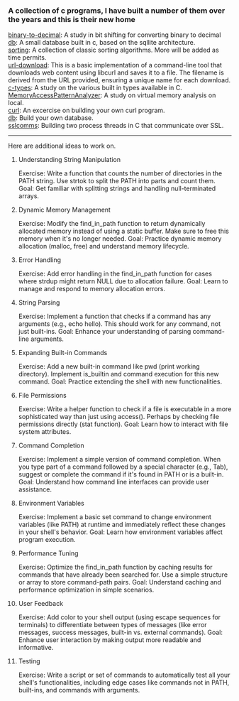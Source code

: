 ### A collection of c programs, I have built a number of them over the years and this is their new home

[binary-to-decimal](./binary-to-decimal):  A study in bit shifting for converting binary to decimal  
[db](./db):  A small database built in c, based on the sqllite architecture.  
[sorting](./sorting/): A collection of classic sorting algorithms.  More will be added as time permits.   
[url-download](./sorting/): This is a basic implementation of a command-line tool that downloads web content using libcurl and saves it to a file. The filename is derived from the URL provided, ensuring a unique name for each download.  
[c-types](./c-types): A study on the various built in types available in C.  
[MemoryAccessPatternAnalyzer](./MemoryAccessPatternAnalyzer): A study on virtual memory analysis on local.  
[curl](./curl): An excercise on building your own curl program.  
[db](./db):  Build your own database.   
[sslcomms](./sslcomms): Building two process threads in C that communicate over SSL.  

---

Here are additional ideas to work on.

1. Understanding String Manipulation

    Exercise: Write a function that counts the number of directories in the PATH string. Use strtok to split the PATH into parts and count them.
    Goal: Get familiar with splitting strings and handling null-terminated arrays.


2. Dynamic Memory Management

    Exercise: Modify the find_in_path function to return dynamically allocated memory instead of using a static buffer. Make sure to free this memory when it's no longer needed.
    Goal: Practice dynamic memory allocation (malloc, free) and understand memory lifecycle.


3. Error Handling

    Exercise: Add error handling in the find_in_path function for cases where strdup might return NULL due to allocation failure.
    Goal: Learn to manage and respond to memory allocation errors.


4. String Parsing

    Exercise: Implement a function that checks if a command has any arguments (e.g., echo hello). This should work for any command, not just built-ins.
    Goal: Enhance your understanding of parsing command-line arguments.


5. Expanding Built-in Commands

    Exercise: Add a new built-in command like pwd (print working directory). Implement is_builtin and command execution for this new command.
    Goal: Practice extending the shell with new functionalities.


6. File Permissions

    Exercise: Write a helper function to check if a file is executable in a more sophisticated way than just using access(). Perhaps by checking file permissions directly (stat function).
    Goal: Learn how to interact with file system attributes.


7. Command Completion

    Exercise: Implement a simple version of command completion. When you type part of a command followed by a special character (e.g., Tab), suggest or complete the command if it's found in PATH or is a built-in.
    Goal: Understand how command line interfaces can provide user assistance.


8. Environment Variables

    Exercise: Implement a basic set command to change environment variables (like PATH) at runtime and immediately reflect these changes in your shell's behavior.
    Goal: Learn how environment variables affect program execution.


9. Performance Tuning

    Exercise: Optimize the find_in_path function by caching results for commands that have already been searched for. Use a simple structure or array to store command-path pairs.
    Goal: Understand caching and performance optimization in simple scenarios.


10. User Feedback

    Exercise: Add color to your shell output (using escape sequences for terminals) to differentiate between types of messages (like error messages, success messages, built-in vs. external commands).
    Goal: Enhance user interaction by making output more readable and informative.


11. Testing

    Exercise: Write a script or set of commands to automatically test all your shell's functionalities, including edge cases like commands not in PATH, built-ins, and commands with arguments.


